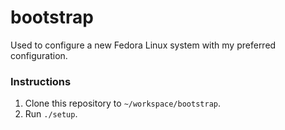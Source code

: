 # bootstrap

Used to configure a new Fedora Linux system with my preferred configuration. 

### Instructions

1. Clone this repository to `~/workspace/bootstrap`.
1. Run `./setup`.
